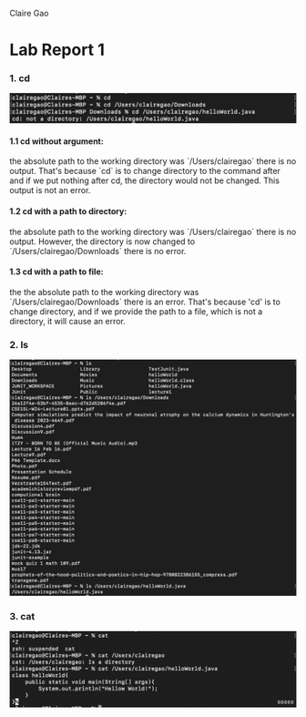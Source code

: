 Claire Gao
	<h1>Lab Report 1</h1>
<h3>1. cd</h3>

![Image](cd.jpg)

<h4>1.1 cd without argument:</h4>
the absolute path to the working directory was `/Users/clairegao` 
there is no output. That's because `cd` is to change directory to the command after and if we put nothing after cd, the directory would not be changed. 
This output is not an error.

<h4>1.2 cd with a path to directory:</h4>
the absolute path to the working directory was `/Users/clairegao`
there is no output. However, the directory is now changed to `/Users/clairegao/Downloads`
there is no error.

<h4>1.3 cd with a path to file:</h4>
the the absolute path to the working directory was `/Users/clairegao/Downloads`
there is an error. That's because 'cd' is to change directory, and if we provide the path to a file, which is not a directory, it will cause an error. 
   
<h3>2. ls</h3>
   
   ![Image](ls.jpg)

<h3>3. cat</h3>

   ![Image](cat.jpg)
